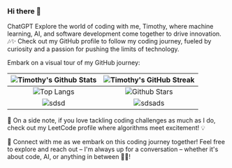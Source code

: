 ### Hi there 👋


ChatGPT
Explore the world of coding with me, Timothy, where machine learning, AI, and software development come together to drive innovation. 🎶✨ Check out my GitHub profile to follow my coding journey, fueled by curiosity and a passion for pushing the limits of technology.

Embark on a visual tour of my GitHub journey:



| ![ Timothy's Github Stats ]( https://github-readme-stats.vercel.app/api?username=timothy-geiger&show_icons=true&theme=tokyonight&hide_border=true) | ![Timothy's GitHub Streak](https://github-readme-streak-stats.herokuapp.com/?user=timothy-geiger&theme=tokyonight&hide_border=true) |
|:---:|:---:|
| ![Top Langs](https://github-readme-stats.vercel.app/api/top-langs/?username=timothy-geiger&langs_count=8&theme=tokyonight&layout=compact) | ![Github Stars](http://github-profile-summary-cards.vercel.app/api/cards/productive-time?username=timothy-geiger&theme=tokyonight&utcOffset=8) |
| ![ sdsd ]( https://github-profile-summary-cards.vercel.app/api/cards/repos-per-language?username=timothy-geiger&theme=tokyonight ) | ![sdsads](https://github-profile-summary-cards.vercel.app/api/cards/most-commit-language?username=timothy-geiger&theme=tokyonight) |


🌟 On a side note, if you love tackling coding challenges as much as I do, check out my LeetCode profile where algorithms meet excitement! 💡


🌟 Connect with me as we embark on this coding journey together! Feel free to explore and reach out – I'm always up for a conversation – whether it's about code, AI, or anything in between 🚀✨!  